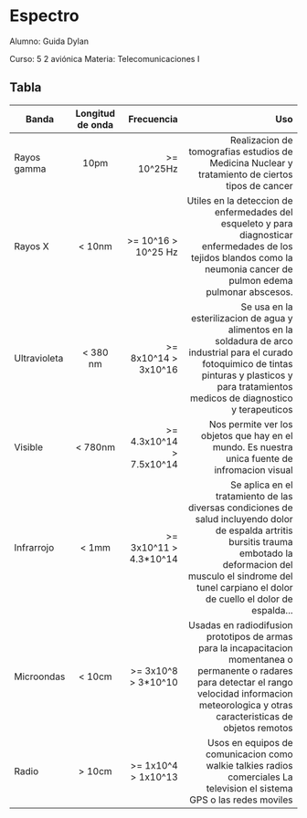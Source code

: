 # Espectro

Alumno: Guida Dylan

Curso: 5 2 aviónica
Materia: Telecomunicaciones I

## Tabla
| Banda         | Longitud de onda|  Frecuencia |    Uso | 
| ------------- |:----------:| ------------: | --------:|
| Rayos gamma      | 10pm         | >= 10^25Hz | Realizacion de tomografias estudios de Medicina Nuclear y tratamiento de ciertos tipos de cancer |
| Rayos X      | < 10nm      |   >= 10^16  > 10^25 Hz    |   Utiles en la deteccion de enfermedades del esqueleto y para diagnosticar enfermedades de los tejidos blandos como la neumonia cancer de pulmon edema pulmonar abscesos.  |
| Ultravioleta | < 380 nm  |   >= 8x10^14 > 3x10^16   |  Se usa en la esterilizacion de agua y alimentos en la soldadura de arco industrial para el curado fotoquimico de tintas pinturas y plasticos y para tratamientos medicos de diagnostico y terapeuticos   |
| Visible | < 780nm |   >= 4.3x10^14 > 7.5x10^14  |  Nos permite ver los objetos que hay en el mundo. Es nuestra unica fuente de infromacion visual   |
| Infrarrojo | < 1mm |  >= 3x10^11 > 4.3*10^14  | Se aplica en el tratamiento de las diversas condiciones de salud incluyendo dolor de espalda artritis bursitis trauma embotado la deformacion del musculo el sindrome del tunel carpiano el dolor de cuello el dolor de espalda...|
| Microondas | < 10cm |  >= 3x10^8 > 3*10^10 | Usadas en radiodifusion prototipos de armas para la incapacitacion momentanea o permanente o radares para detectar el rango velocidad informacion meteorologica y otras caracteristicas de objetos remotos|
| Radio | > 10cm |  >= 1x10^4 > 1x10^13 | Usos en equipos de comunicacion como walkie talkies radios comerciales La television el sistema GPS o las redes moviles|
